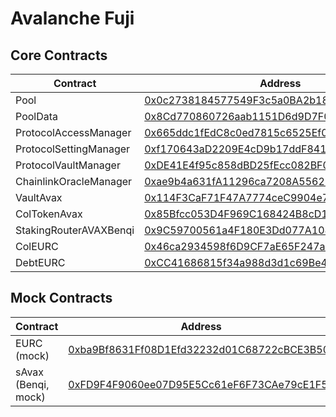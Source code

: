 # Avalanche Fuji

## Core Contracts

| Contract               | Address                                                                                                                       |
| ---------------------- | ----------------------------------------------------------------------------------------------------------------------------- |
| Pool                   | [0x0c2738184577549F3c5a0BA2b188AaA66317cd6E](https://testnet.snowtrace.io/address/0x0c2738184577549F3c5a0BA2b188AaA66317cd6E) |
| PoolData               | [0x8Cd770860726aab1151D6d9D7F05Fab9D4C68Ef4](https://testnet.snowtrace.io/address/0x8Cd770860726aab1151D6d9D7F05Fab9D4C68Ef4) |
| ProtocolAccessManager  | [0x665ddc1fEdC8c0ed7815c6525Ef071C286de9003](https://testnet.snowtrace.io/address/0x665ddc1fEdC8c0ed7815c6525Ef071C286de9003) |
| ProtocolSettingManager | [0xf170643aD2209E4cD9b17ddF8417D537E894d3e9](https://testnet.snowtrace.io/address/0xf170643aD2209E4cD9b17ddF8417D537E894d3e9) |
| ProtocolVaultManager   | [0xDE41E4f95c858dBD25fEcc082BF05d787C1d2c7D](https://testnet.snowtrace.io/address/0xDE41E4f95c858dBD25fEcc082BF05d787C1d2c7D) |
| ChainlinkOracleManager | [0xae9b4a631fA11296ca7208A55621D7Ef162eC772](https://testnet.snowtrace.io/address/0xae9b4a631fA11296ca7208A55621D7Ef162eC772) |
| VaultAvax              | [0x114F3CaF71F47A7774ceC9904e77e0e7ea0cb011](https://testnet.snowtrace.io/address/0x114F3CaF71F47A7774ceC9904e77e0e7ea0cb011) |
| ColTokenAvax           | [0x85Bfcc053D4F969C168424B8cD16Fb426f565866](https://testnet.snowtrace.io/address/0x85Bfcc053D4F969C168424B8cD16Fb426f565866) |
| StakingRouterAVAXBenqi | [0x9C59700561a4F180E3Dd077A108D8187E8DC108a](https://testnet.snowtrace.io/address/0x9C59700561a4F180E3Dd077A108D8187E8DC108a) |
| ColEURC                | [0x46ca2934598f6D9CF7aE65F247a8B3A1aB7F7eEe](https://testnet.snowtrace.io/address/0x46ca2934598f6D9CF7aE65F247a8B3A1aB7F7eEe) |
| DebtEURC               | [0xCC41686815f34a988d3d1c69Be4c7516557925FB](https://testnet.snowtrace.io/address/0xCC41686815f34a988d3d1c69Be4c7516557925FB) |

## Mock Contracts

| Contract            | Address                                                                                                                       |
| ------------------- | ----------------------------------------------------------------------------------------------------------------------------- |
| EURC (mock)         | [0xba9Bf8631Ff08D1Efd32232d01C68722cBCE3B50](https://testnet.snowtrace.io/address/0xba9Bf8631Ff08D1Efd32232d01C68722cBCE3B50) |
| sAvax (Benqi, mock) | [0xFD9F4F9060ee07D95E5Cc61eF6F73CAe79cE1F51](https://testnet.snowtrace.io/address/0xFD9F4F9060ee07D95E5Cc61eF6F73CAe79cE1F51) |
